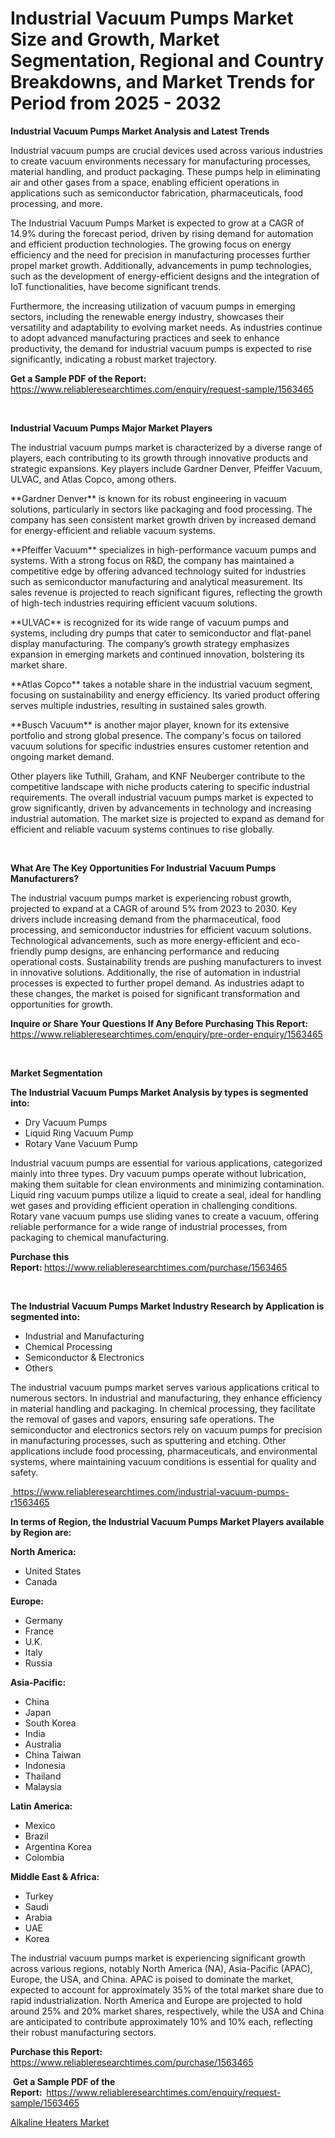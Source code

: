 <p><h1>Industrial Vacuum Pumps Market Size and Growth, Market Segmentation, Regional and Country Breakdowns, and Market Trends for Period from 2025 -  2032</h1></p><p><strong>Industrial Vacuum Pumps Market Analysis and Latest Trends</strong></p>
<p><p>Industrial vacuum pumps are crucial devices used across various industries to create vacuum environments necessary for manufacturing processes, material handling, and product packaging. These pumps help in eliminating air and other gases from a space, enabling efficient operations in applications such as semiconductor fabrication, pharmaceuticals, food processing, and more.</p><p>The Industrial Vacuum Pumps Market is expected to grow at a CAGR of 14.9% during the forecast period, driven by rising demand for automation and efficient production technologies. The growing focus on energy efficiency and the need for precision in manufacturing processes further propel market growth. Additionally, advancements in pump technologies, such as the development of energy-efficient designs and the integration of IoT functionalities, have become significant trends. </p><p>Furthermore, the increasing utilization of vacuum pumps in emerging sectors, including the renewable energy industry, showcases their versatility and adaptability to evolving market needs. As industries continue to adopt advanced manufacturing practices and seek to enhance productivity, the demand for industrial vacuum pumps is expected to rise significantly, indicating a robust market trajectory.</p></p>
<p><strong>Get a Sample PDF of the Report:&nbsp;</strong> <a href="https://www.reliableresearchtimes.com/enquiry/request-sample/1563465?utm_campaign=2989&utm_medium=2&utm_source=Github&utm_content=ia&utm_term=11042025&utm_id=industrial-vacuum-pumps">https://www.reliableresearchtimes.com/enquiry/request-sample/1563465</a></p>
<p>&nbsp;</p>
<p><strong>Industrial Vacuum Pumps Major Market Players</strong></p>
<p><p>The industrial vacuum pumps market is characterized by a diverse range of players, each contributing to its growth through innovative products and strategic expansions. Key players include Gardner Denver, Pfeiffer Vacuum, ULVAC, and Atlas Copco, among others.</p><p>**Gardner Denver** is known for its robust engineering in vacuum solutions, particularly in sectors like packaging and food processing. The company has seen consistent market growth driven by increased demand for energy-efficient and reliable vacuum systems.</p><p>**Pfeiffer Vacuum** specializes in high-performance vacuum pumps and systems. With a strong focus on R&D, the company has maintained a competitive edge by offering advanced technology suited for industries such as semiconductor manufacturing and analytical measurement. Its sales revenue is projected to reach significant figures, reflecting the growth of high-tech industries requiring efficient vacuum solutions.</p><p>**ULVAC** is recognized for its wide range of vacuum pumps and systems, including dry pumps that cater to semiconductor and flat-panel display manufacturing. The company’s growth strategy emphasizes expansion in emerging markets and continued innovation, bolstering its market share.</p><p>**Atlas Copco** takes a notable share in the industrial vacuum segment, focusing on sustainability and energy efficiency. Its varied product offering serves multiple industries, resulting in sustained sales growth.</p><p>**Busch Vacuum** is another major player, known for its extensive portfolio and strong global presence. The company's focus on tailored vacuum solutions for specific industries ensures customer retention and ongoing market demand.</p><p>Other players like Tuthill, Graham, and KNF Neuberger contribute to the competitive landscape with niche products catering to specific industrial requirements. The overall industrial vacuum pumps market is expected to grow significantly, driven by advancements in technology and increasing industrial automation. The market size is projected to expand as demand for efficient and reliable vacuum systems continues to rise globally.</p></p>
<p>&nbsp;</p>
<p><strong>What Are The Key Opportunities For Industrial Vacuum Pumps Manufacturers?</strong></p>
<p><p>The industrial vacuum pumps market is experiencing robust growth, projected to expand at a CAGR of around 5% from 2023 to 2030. Key drivers include increasing demand from the pharmaceutical, food processing, and semiconductor industries for efficient vacuum solutions. Technological advancements, such as more energy-efficient and eco-friendly pump designs, are enhancing performance and reducing operational costs. Sustainability trends are pushing manufacturers to invest in innovative solutions. Additionally, the rise of automation in industrial processes is expected to further propel demand. As industries adapt to these changes, the market is poised for significant transformation and opportunities for growth.</p></p>
<p><strong>Inquire or Share Your Questions If Any Before Purchasing This Report:</strong> <a href="https://www.reliableresearchtimes.com/enquiry/pre-order-enquiry/1563465?utm_campaign=2989&utm_medium=2&utm_source=Github&utm_content=ia&utm_term=11042025&utm_id=industrial-vacuum-pumps">https://www.reliableresearchtimes.com/enquiry/pre-order-enquiry/1563465</a></p>
<p>&nbsp;</p>
<p><strong>Market Segmentation</strong></p>
<p><strong>The Industrial Vacuum Pumps Market Analysis by types is segmented into:</strong></p>
<p><ul><li>Dry Vacuum Pumps</li><li>Liquid Ring Vacuum Pump</li><li>Rotary Vane Vacuum Pump</li></ul></p>
<p><p>Industrial vacuum pumps are essential for various applications, categorized mainly into three types. Dry vacuum pumps operate without lubrication, making them suitable for clean environments and minimizing contamination. Liquid ring vacuum pumps utilize a liquid to create a seal, ideal for handling wet gases and providing efficient operation in challenging conditions. Rotary vane vacuum pumps use sliding vanes to create a vacuum, offering reliable performance for a wide range of industrial processes, from packaging to chemical manufacturing.</p></p>
<p><strong>Purchase this Report:&nbsp;</strong><a href="https://www.reliableresearchtimes.com/purchase/1563465?utm_campaign=2989&utm_medium=2&utm_source=Github&utm_content=ia&utm_term=11042025&utm_id=industrial-vacuum-pumps">https://www.reliableresearchtimes.com/purchase/1563465</a></p>
<p>&nbsp;</p>
<p><strong>The Industrial Vacuum Pumps Market Industry Research by Application is segmented into:</strong></p>
<p><ul><li>Industrial and Manufacturing</li><li>Chemical Processing</li><li>Semiconductor & Electronics</li><li>Others</li></ul></p>
<p><p>The industrial vacuum pumps market serves various applications critical to numerous sectors. In industrial and manufacturing, they enhance efficiency in material handling and packaging. In chemical processing, they facilitate the removal of gases and vapors, ensuring safe operations. The semiconductor and electronics sectors rely on vacuum pumps for precision in manufacturing processes, such as sputtering and etching. Other applications include food processing, pharmaceuticals, and environmental systems, where maintaining vacuum conditions is essential for quality and safety.</p></p>
<p><a href="https://www.reliableresearchtimes.com/industrial-vacuum-pumps-r1563465?utm_campaign=2989&utm_medium=2&utm_source=Github&utm_content=ia&utm_term=11042025&utm_id=industrial-vacuum-pumps">&nbsp;https://www.reliableresearchtimes.com/industrial-vacuum-pumps-r1563465</a></p>
<p><strong>In terms of Region, the Industrial Vacuum Pumps Market Players available by Region are:</strong></p>
<p>
    <p> <strong> North America: </strong>
        <ul>
            <li>United States</li>
            <li>Canada</li>
        </ul>
        </p> 
    <p> <strong> Europe: </strong>
        <ul>
            <li>Germany</li>
            <li>France</li>
            <li>U.K.</li>
            <li>Italy</li>
            <li>Russia</li>
        </ul>
        </p> 
    <p> <strong> Asia-Pacific: </strong>
        <ul>
            <li>China</li>
            <li>Japan</li>
            <li>South Korea</li>
            <li>India</li>
            <li>Australia</li>
            <li>China Taiwan</li>
            <li>Indonesia</li>
            <li>Thailand</li>
            <li>Malaysia</li>
        </ul>
        </p> 
    <p> <strong> Latin America: </strong>
        <ul>
            <li>Mexico</li>
            <li>Brazil</li>
            <li>Argentina Korea</li>
            <li>Colombia</li>
        </ul>
        </p> 
    <p> <strong> Middle East & Africa: </strong>
        <ul>
            <li>Turkey</li>
            <li>Saudi</li>
            <li>Arabia</li>
            <li>UAE</li>
            <li>Korea</li>
        </ul>
    </p>
    </p>
<p><p>The industrial vacuum pumps market is experiencing significant growth across various regions, notably North America (NA), Asia-Pacific (APAC), Europe, the USA, and China. APAC is poised to dominate the market, expected to account for approximately 35% of the total market share due to rapid industrialization. North America and Europe are projected to hold around 25% and 20% market shares, respectively, while the USA and China are anticipated to contribute approximately 10% and 10% each, reflecting their robust manufacturing sectors.</p></p>
<p><strong>Purchase this Report: </strong><a href="https://www.reliableresearchtimes.com/purchase/1563465?utm_campaign=2989&utm_medium=2&utm_source=Github&utm_content=ia&utm_term=11042025&utm_id=industrial-vacuum-pumps">https://www.reliableresearchtimes.com/purchase/1563465</a></p>
<p>&nbsp;<strong>Get a Sample PDF of the Report:&nbsp;&nbsp;</strong><a href="https://www.reliableresearchtimes.com/enquiry/request-sample/1563465?utm_campaign=2989&utm_medium=2&utm_source=Github&utm_content=ia&utm_term=11042025&utm_id=industrial-vacuum-pumps">https://www.reliableresearchtimes.com/enquiry/request-sample/1563465</a></p>
<p><strong></strong></p>
<p><p><a href="https://github.com/laveeasaadrh/Market-Research-Report-List-1/blob/main/alkaline-heaters-market.md?utm_campaign=2989&utm_medium=2&utm_source=Github&utm_content=ia&utm_term=11042025&utm_id=industrial-vacuum-pumps">Alkaline Heaters Market</a></p></p>